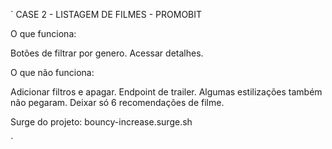 `
CASE 2 - LISTAGEM DE FILMES - PROMOBIT

O que funciona: 

Botões de filtrar por genero.
Acessar detalhes.

O que não funciona: 

Adicionar filtros e apagar.
Endpoint de trailer.
Algumas estilizações também não pegaram.
Deixar só 6 recomendações de filme.

Surge do projeto: 
bouncy-increase.surge.sh

`